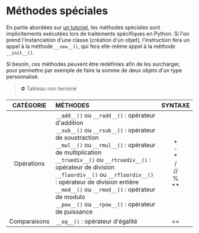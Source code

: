 # Méthodes spéciales

En partie abordées sur [un tutoriel](https://www.youtube.com/watch?v=XxUasK8f-s0), les méthodes spéciales sont implicitements exécutées lors de traitements spécifiques en Python. Si l'on prend l'instanciation d'une classe (création d'un objet), l'instruction fera un appel à la méthode `__new__()`, qui fera elle-même appel à la méthode `__init__()`.

Si besoin, ces méthodes peuvent être redéfinies afin de les surcharger, pour permettre par exemple de faire la somme de deux objets d'un type personnalisé.

> ⛔ Tableau non terminé

|CATÉGORIE|MÉTHODES|SYNTAXE
|:--:|:--|:--:|
|Opérations|`__add__()` ou `__radd__()` : opérateur d'addition<br>`__sub__()` ou `__rsub__()` : opérateur de soustraction<br>`__mul__()` ou `__rmul__()` : opérateur de multiplication<br>`__truediv__()` ou `__rtruediv__()` : opérateur de division<br>`__floordiv__()` ou `__rfloordiv__()` : opérateur de division entière<br>`__mod__()` ou `__rmod__()` : opérateur de modulo<br>`__pow__()` ou `__rpow__()` : opérateur de puissance|+<br>-<br>\*<br>/<br>//<br>%<br>\*\*|
|Comparaisons|`__eq__()` : opérateur d'égalité|==|
